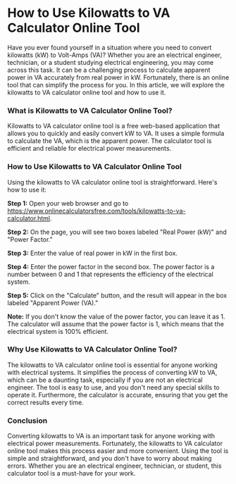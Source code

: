 How to Use Kilowatts to VA Calculator Online Tool
=================================================

Have you ever found yourself in a situation where you need to convert kilowatts (kW) to Volt-Amps (VA)? Whether you are an electrical engineer, technician, or a student studying electrical engineering, you may come across this task. It can be a challenging process to calculate apparent power in VA accurately from real power in kW. Fortunately, there is an online tool that can simplify the process for you. In this article, we will explore the kilowatts to VA calculator online tool and how to use it.

### What is Kilowatts to VA Calculator Online Tool?

Kilowatts to VA calculator online tool is a free web-based application that allows you to quickly and easily convert kW to VA. It uses a simple formula to calculate the VA, which is the apparent power. The calculator tool is efficient and reliable for electrical power measurements.

### How to Use Kilowatts to VA Calculator Online Tool

Using the kilowatts to VA calculator online tool is straightforward. Here's how to use it:

**Step 1:** Open your web browser and go to <https://www.onlinecalculatorsfree.com/tools/kilowatts-to-va-calculator.html>.

**Step 2:** On the page, you will see two boxes labeled "Real Power (kW)" and "Power Factor."

**Step 3:** Enter the value of real power in kW in the first box.

**Step 4:** Enter the power factor in the second box. The power factor is a number between 0 and 1 that represents the efficiency of the electrical system.

**Step 5:** Click on the "Calculate" button, and the result will appear in the box labeled "Apparent Power (VA)."

**Note:** If you don't know the value of the power factor, you can leave it as 1. The calculator will assume that the power factor is 1, which means that the electrical system is 100% efficient.

### Why Use Kilowatts to VA Calculator Online Tool?

The kilowatts to VA calculator online tool is essential for anyone working with electrical systems. It simplifies the process of converting kW to VA, which can be a daunting task, especially if you are not an electrical engineer. The tool is easy to use, and you don't need any special skills to operate it. Furthermore, the calculator is accurate, ensuring that you get the correct results every time.

### Conclusion

Converting kilowatts to VA is an important task for anyone working with electrical power measurements. Fortunately, the kilowatts to VA calculator online tool makes this process easier and more convenient. Using the tool is simple and straightforward, and you don't have to worry about making errors. Whether you are an electrical engineer, technician, or student, this calculator tool is a must-have for your work.